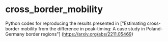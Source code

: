 # cross_border_mobility
Python codes for reproducing the results presented in ["Estimating cross-border mobility from the difference in peak-timing: A case study in Poland-Germany border regions"] (https://arxiv.org/abs/2211.05469)

